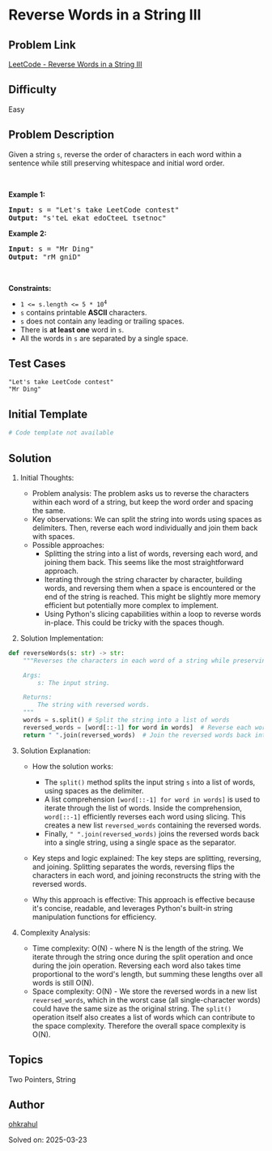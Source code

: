 # Reverse Words in a String III

## Problem Link
[LeetCode - Reverse Words in a String III](https://leetcode.com/problems/reverse-words-in-a-string-iii/)

## Difficulty
Easy

## Problem Description
<p>Given a string <code>s</code>, reverse the order of characters in each word within a sentence while still preserving whitespace and initial word order.</p>

<p>&nbsp;</p>
<p><strong class="example">Example 1:</strong></p>

<pre>
<strong>Input:</strong> s = &quot;Let&#39;s take LeetCode contest&quot;
<strong>Output:</strong> &quot;s&#39;teL ekat edoCteeL tsetnoc&quot;
</pre>

<p><strong class="example">Example 2:</strong></p>

<pre>
<strong>Input:</strong> s = &quot;Mr Ding&quot;
<strong>Output:</strong> &quot;rM gniD&quot;
</pre>

<p>&nbsp;</p>
<p><strong>Constraints:</strong></p>

<ul>
	<li><code>1 &lt;= s.length &lt;= 5 * 10<sup>4</sup></code></li>
	<li><code>s</code> contains printable <strong>ASCII</strong> characters.</li>
	<li><code>s</code> does not contain any leading or trailing spaces.</li>
	<li>There is <strong>at least one</strong> word in <code>s</code>.</li>
	<li>All the words in <code>s</code> are separated by a single space.</li>
</ul>


## Test Cases
```
"Let's take LeetCode contest"
"Mr Ding"
```

## Initial Template
```python
# Code template not available
```

## Solution
1. Initial Thoughts:
   - Problem analysis:  The problem asks us to reverse the characters within each word of a string, but keep the word order and spacing the same.
   - Key observations: We can split the string into words using spaces as delimiters. Then, reverse each word individually and join them back with spaces.
   - Possible approaches:
     - Splitting the string into a list of words, reversing each word, and joining them back.  This seems like the most straightforward approach.
     - Iterating through the string character by character, building words, and reversing them when a space is encountered or the end of the string is reached. This might be slightly more memory efficient but potentially more complex to implement.
     - Using Python's slicing capabilities within a loop to reverse words in-place. This could be tricky with the spaces though.

2. Solution Implementation:
```python
def reverseWords(s: str) -> str:
    """Reverses the characters in each word of a string while preserving word order and spacing.

    Args:
        s: The input string.

    Returns:
        The string with reversed words.
    """
    words = s.split() # Split the string into a list of words
    reversed_words = [word[::-1] for word in words]  # Reverse each word using slicing
    return " ".join(reversed_words)  # Join the reversed words back into a string with spaces
```

3. Solution Explanation:
   - How the solution works:
     - The `split()` method splits the input string `s` into a list of words, using spaces as the delimiter.
     - A list comprehension `[word[::-1] for word in words]` is used to iterate through the list of words.  Inside the comprehension, `word[::-1]` efficiently reverses each word using slicing. This creates a new list `reversed_words` containing the reversed words.
     - Finally, `" ".join(reversed_words)` joins the reversed words back into a single string, using a single space as the separator.

   - Key steps and logic explained:  The key steps are splitting, reversing, and joining. Splitting separates the words, reversing flips the characters in each word, and joining reconstructs the string with the reversed words.
   - Why this approach is effective:  This approach is effective because it's concise, readable, and leverages Python's built-in string manipulation functions for efficiency.

4. Complexity Analysis:
   - Time complexity: O(N) - where N is the length of the string.  We iterate through the string once during the split operation and once during the join operation.  Reversing each word also takes time proportional to the word's length, but summing these lengths over all words is still O(N).
   - Space complexity: O(N) - We store the reversed words in a new list `reversed_words`, which in the worst case (all single-character words) could have the same size as the original string. The `split()` operation itself also creates a list of words which can contribute to the space complexity.  Therefore the overall space complexity is O(N). 


## Topics
Two Pointers, String

## Author
[ohkrahul](https://github.com/ohkrahul)

Solved on: 2025-03-23
